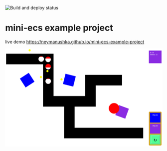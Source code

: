 ![Build and deploy status](https://github.com/neymanushka/mini-ecs-example-project/actions/workflows/deploy.yml/badge.svg)

# mini-ecs example project

live demo https://neymanushka.github.io/mini-ecs-example-project

![Screenshot](./screenshot.png)
